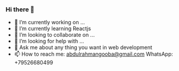 ### Hi there 👋



- 🔭 I’m currently working on ...
- 🌱 I’m currently learning Reactjs
- 👯 I’m looking to collaborate on ...
- 🤔 I’m looking for help with ...
- 💬 Ask me about any thing you want in web development
- 📫 How to reach me: abdulrahmangooba@gmail.com WhatsApp: +79526680499

